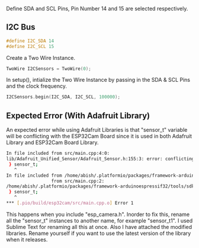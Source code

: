 Define SDA and SCL Pins, Pin Number 14 and 15 are selected respectively.

## I2C Bus

```cpp
#define I2C_SDA 14
#define I2C_SCL 15
```

Create a Two Wire Instance.
```cpp
TwoWire I2CSensors = TwoWire(0);
```

In setup(), intialize the Two Wire Instance by passing in the SDA & SCL Pins and the clock frequency.
```cpp
I2CSensors.begin(I2C_SDA, I2C_SCL, 100000);
```

## Expected Error (With Adafruit Library)

An expected error while using Adafruit Libraries is that "sensor_t" variable will be conflicting with the ESP32Cam Board since it is used in both Adafruit Library and ESP32Cam Board Library.

```bash
In file included from src/main.cpp:4:0:
lib/Adafruit_Unified_Sensor/Adafruit_Sensor.h:155:3: error: conflicting declaration 'typedef struct sensor_t sensor_t'
 } sensor_t;
   ^
In file included from /home/abish/.platformio/packages/framework-arduinoespressif32/tools/sdk/include/esp32-camera/esp_camera.h:70:0,
                 from src/main.cpp:2:
/home/abish/.platformio/packages/framework-arduinoespressif32/tools/sdk/include/esp32-camera/sensor.h:133:3: note: previous declaration as 'typedef struct _sensor sensor_t'
 } sensor_t;
   ^
*** [.pio/build/esp32cam/src/main.cpp.o] Error 1
```

This happens when you include "esp_camera.h". Inorder to fix this, rename all the "sensor_t" instances to another name, for example "sensor_t1". I used Sublime Text for renaming all this at once. Also I have attached the modified libraries. Rename yourself if you want to use the latest version of the library when it releases.